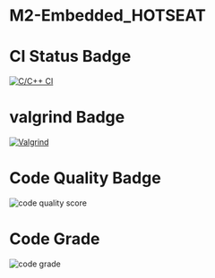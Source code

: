 # M2-Embedded_HOTSEAT


# CI Status Badge
[![C/C++ CI](https://github.com/Beautyshah/M2-Embedded_HOTSEAT/actions/workflows/c-build.yml/badge.svg)](https://github.com/Beautyshah/M2-Embedded_HOTSEAT/actions/workflows/c-build.yml)

# valgrind Badge

[![Valgrind](https://github.com/Beautyshah/M2-Embedded_HOTSEAT/actions/workflows/Valgrind.yml/badge.svg)](https://github.com/Beautyshah/M2-Embedded_HOTSEAT/actions/workflows/Valgrind.yml)

# Code Quality Badge
![code quality score](https://api.codiga.io/project/30169/score/svg)

# Code Grade
![code grade](https://api.codiga.io/project/30169/status/svg)


